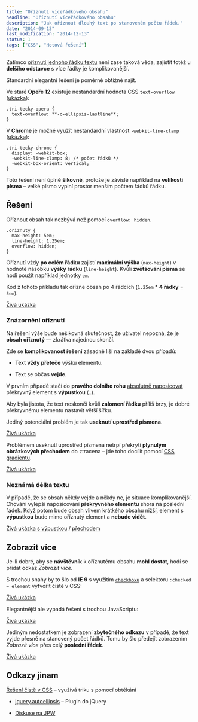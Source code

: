 ```yaml
---
title: "Oříznutí víceřádkového obsahu"
headline: "Oříznutí víceřádkového obsahu"
description: "Jak oříznout dlouhý text po stanoveném počtu řádek."
date: "2014-09-13"
last_modification: "2014-12-13"
status: 1
tags: ["CSS", "Hotová řešení"]
---
```


Zatímco [oříznutí jednoho řádku textu](/oriznuti-textu) není zase taková věda, zajistit totéž u **delšího odstavce** s více řádky je komplikovanější.

Standardní elegantní řešení je poměrně obtížné najít.

Ve staré **Opeře 12** existuje nestandardní hodnota CSS `text-overflow` ([ukázka](http://kod.djpw.cz/wqfb)):

```
.tri-tecky-opera {
  text-overflow: **-o-ellipsis-lastline**;
}
```

V **Chrome** je možné využít nestandardní vlastnost `-webkit-line-clamp` ([ukázka](http://kod.djpw.cz/yqfb)):

```
.tri-tecky-chrome {
  display: -webkit-box;
  -webkit-line-clamp: 8; /* počet řádků */
  -webkit-box-orient: vertical;
}
```

Toto řešení není úplně **šikovné**, protože je závislé například na **velikosti písma** – velké písmo vyplní prostor menším počtem řádků řádku.

## Řešení

Oříznout obsah tak nezbývá než pomocí `overflow: hidden`.

```
.oriznuty {
  max-height: 5em;
  line-height: 1.25em;
  overflow: hidden;
}
```

Oříznutí vždy **po celém řádku** zajistí **maximální výška** (`max-height`) v hodnotě násobku **výšky řádku** (`line-height`). Kvůli **zvětšování písma** se hodí použít například jednotky `em`.

Kód z tohoto příkladu tak ořízne obsah po 4 řádcích (`1.25em` * **4 řádky** = `5em`).

[Živá ukázka](http://kod.djpw.cz/doib)

### Znázornění oříznutí

Na řešení výše bude nešikovná skutečnost, že uživatel nepozná, že je **obsah oříznutý** — zkrátka najednou skončí.

Zde se **komplikovanost řešení** zásadně liší na základě dvou případů:

  - Text **vždy přeteče** výšku elementu.

  - Text se občas **vejde**.

V prvním případě stačí do **pravého dolního rohu** [absolutně naposicovat](/position#absolute) překryvný element s **výpustkou** (`…`).

Aby byla jistota, že text neskončí kvůli **zalomení řádku** příliš brzy, je dobré překryvnému elementu nastavit větší šířku.

Jediný potenciální problém je tak **useknutí uprostřed písmena**.

[Živá ukázka](http://kod.djpw.cz/coib)

Problémem useknutí uprostřed písmena netrpí překrytí **plynulým obrázkových přechodem** do ztracena – jde toho docílit pomocí [CSS gradientu](/gradient).

[Živá ukázka](http://kod.djpw.cz/foib)

### Neznámá délka textu

V případě, že se obsah někdy vejde a někdy ne, je situace komplikovanější. Chování vylepší naposicování **překryvného elementu** shora na poslední řádek. Když potom bude obsah vlivem krátkého obsahu nižší, element s **výpustkou** bude mimo oříznutý element a **nebude vidět**.

[Živá ukázka s výpustkou](http://kod.djpw.cz/moib) / [přechodem](http://kod.djpw.cz/noib)

## Zobrazit více

Je-li dobré, aby se **návštěvník** k oříznutému obsahu **mohl dostat**, hodí se přidat odkaz *Zobrazit více*.

S trochou snahy by to šlo od **IE 9** s využitím [`checkboxu`](/stylovani-checked) a selektoru `:checked ~ element` vytvořit čistě v CSS:

[Živá ukázka](http://kod.djpw.cz/ooib)

Elegantnější ale vypadá řešení s trochou JavaScriptu:

[Živá ukázka](http://kod.djpw.cz/koib)

Jediným nedostatkem je zobrazení **zbytečného odkazu** v případě, že text vyjde přesně na stanovený počet řádků. Tomu by šlo předejít zobrazením *Zobrazit více* přes celý **poslední řádek**.

[Živá ukázka](http://kod.djpw.cz/loib)

## Odkazy jinam

  [Řešení čistě v CSS](http://www.mobify.com/blog/multiline-ellipsis-in-pure-css/) – využívá triku s pomocí obtékání

  - [jquery.autoellipsis](http://pvdspek.github.io/jquery.autoellipsis/) – Plugin do jQuery

  - [Diskuse na JPW](http://diskuse.jakpsatweb.cz/?action=vthread&forum=4&topic=159021)